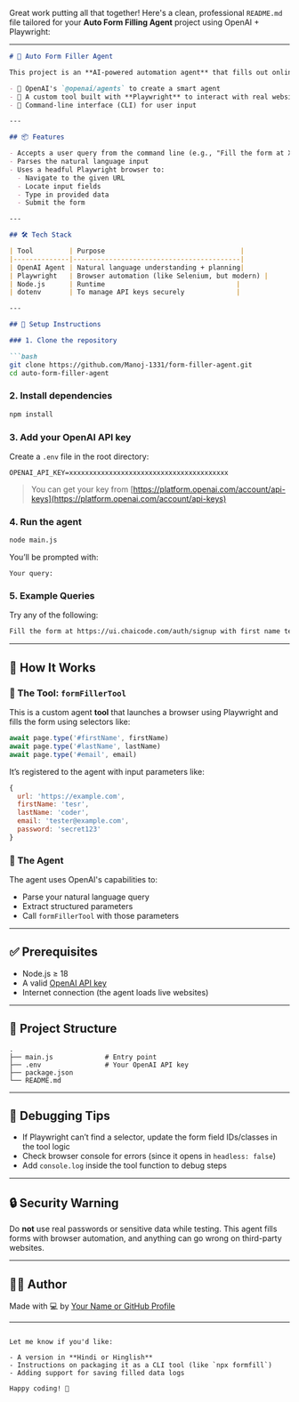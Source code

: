 Great work putting all that together! Here's a clean, professional `README.md` file tailored for your **Auto Form Filling Agent** project using OpenAI + Playwright:

---

````markdown
# 🤖 Auto Form Filler Agent

This project is an **AI-powered automation agent** that fills out online forms based on natural language input. It uses:

- 🧠 OpenAI's `@openai/agents` to create a smart agent
- 🧰 A custom tool built with **Playwright** to interact with real websites
- 💬 Command-line interface (CLI) for user input

---

## 📦 Features

- Accepts a user query from the command line (e.g., "Fill the form at XYZ with email, name, password...")
- Parses the natural language input
- Uses a headful Playwright browser to:
  - Navigate to the given URL
  - Locate input fields
  - Type in provided data
  - Submit the form

---

## 🛠 Tech Stack

| Tool         | Purpose                                  |
|--------------|------------------------------------------|
| OpenAI Agent | Natural language understanding + planning|
| Playwright   | Browser automation (like Selenium, but modern) |
| Node.js      | Runtime                                 |
| dotenv       | To manage API keys securely             |

---

## 🚀 Setup Instructions

### 1. Clone the repository

```bash
git clone https://github.com/Manoj-1331/form-filler-agent.git
cd auto-form-filler-agent
````

### 2. Install dependencies

```bash
npm install
```

### 3. Add your OpenAI API key

Create a `.env` file in the root directory:

```env
OPENAI_API_KEY=xxxxxxxxxxxxxxxxxxxxxxxxxxxxxxxxxxxxxxxx
```

> You can get your key from [https://platform.openai.com/account/api-keys](https://platform.openai.com/account/api-keys)

### 4. Run the agent

```bash
node main.js
```

You’ll be prompted with:

```
Your query:
```

### 5. Example Queries

Try any of the following:

```bash
Fill the form at https://ui.chaicode.com/auth/signup with first name test, last name coder, email test@abc.com, password Pass1234
```
---

## 🧠 How It Works

### 🔧 The Tool: `formFillerTool`

This is a custom agent **tool** that launches a browser using Playwright and fills the form using selectors like:

```js
await page.type('#firstName', firstName)
await page.type('#lastName', lastName)
await page.type('#email', email)
```

It’s registered to the agent with input parameters like:

```js
{
  url: 'https://example.com',
  firstName: 'tesr',
  lastName: 'coder',
  email: 'tester@example.com',
  password: 'secret123'
}
```

### 🤖 The Agent

The agent uses OpenAI's capabilities to:

* Parse your natural language query
* Extract structured parameters
* Call `formFillerTool` with those parameters

---

## ✅ Prerequisites

* Node.js ≥ 18
* A valid [OpenAI API key](https://platform.openai.com/account/api-keys)
* Internet connection (the agent loads live websites)

---

## 📂 Project Structure

```
.
├── main.js             # Entry point
├── .env                # Your OpenAI API key
├── package.json
└── README.md
```

---

## 🧪 Debugging Tips

* If Playwright can’t find a selector, update the form field IDs/classes in the tool logic
* Check browser console for errors (since it opens in `headless: false`)
* Add `console.log` inside the tool function to debug steps

---

## 🔒 Security Warning

Do **not** use real passwords or sensitive data while testing.
This agent fills forms with browser automation, and anything can go wrong on third-party websites.

---

## 👨‍💻 Author

Made with 💻 by [Your Name or GitHub Profile](https://github.com/Manoj-1331)

---

```

Let me know if you'd like:

- A version in **Hindi or Hinglish**
- Instructions on packaging it as a CLI tool (like `npx formfill`)
- Adding support for saving filled data logs

Happy coding! 🧠
```
